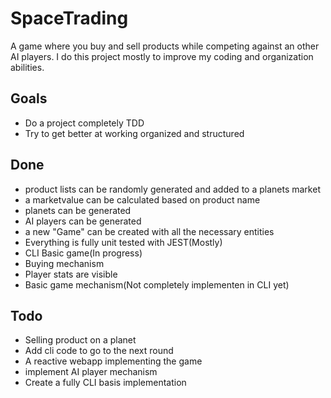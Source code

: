 # SpaceTrading
A game where you buy and sell products while competing against an other AI players. 
I do this project mostly to improve my coding and organization abilities.

## Goals
- Do a project completely TDD
- Try to get better at working organized and structured

## Done
- product lists can be randomly generated and added to a planets market
- a marketvalue can be calculated based on product name
- planets can be generated
- AI players can be generated
- a new "Game" can be created with all the necessary entities
- Everything is fully unit tested with JEST(Mostly)
- CLI Basic game(In progress)
- Buying mechanism
- Player stats are visible
- Basic game mechanism(Not completely implementen in CLI yet)

## Todo
- Selling product on a planet
- Add cli code to go to the next round
- A reactive webapp implementing the game
- implement AI player mechanism
- Create a fully CLI basis implementation
